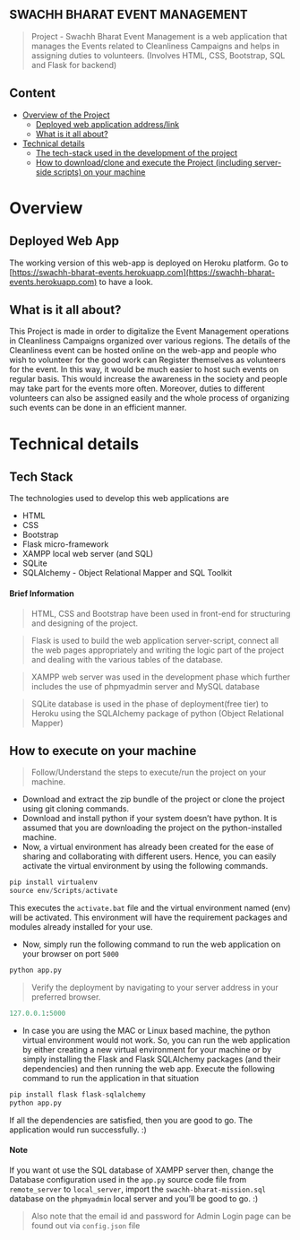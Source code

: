 
## SWACHH BHARAT EVENT MANAGEMENT 
> Project - Swachh Bharat Event Management is a web application that manages the Events related to Cleanliness Campaigns and helps in assigning duties to volunteers. (Involves HTML, CSS,  Bootstrap, SQL and Flask for backend)

## Content
* [Overview of the Project](#overview) 
    * [Deployed web application address/link](#deployed-web-app) 
    * [What is it all about?](#what-is-it-all-about)
* [Technical details](#technical-details) 
    * [The tech-stack used in the development of the project](#tech-stack) 
    * [How to download/clone and execute the Project (including server-side scripts) on your machine](#how-to-execute-on-your-machine) 



# Overview

## Deployed Web App
The working version of this web-app is deployed on Heroku platform. Go to [https://swachh-bharat-events.herokuapp.com](https://swachh-bharat-events.herokuapp.com) to have a look.


## What is it all about?
This Project is made in order to digitalize the Event Management operations in Cleanliness Campaigns organized over various regions. The details of the Cleanliness event can be hosted online on the web-app and people who wish to volunteer for the good work can Register themselves as volunteers for the event. In this way, it would be much easier to host such events on regular basis. This would increase the awareness in the society and people may take part for the events more often. Moreover, duties to different volunteers can also be assigned easily and the whole process of organizing such events can be done in an efficient manner.

# Technical details

## Tech Stack
The technologies used to develop this web applications are 
* HTML
* CSS
* Bootstrap
* Flask micro-framework
* XAMPP local web server (and SQL)
* SQLite
* SQLAlchemy - Object Relational Mapper and SQL Toolkit

#### Brief Information
> HTML, CSS and Bootstrap have been used in front-end for structuring and designing of the project. 

> Flask is used to build the web application server-script, connect all the web pages appropriately and writing the logic part of the project and dealing with the various tables of the database.

> XAMPP web server was used in the development phase which further includes the use of phpmyadmin server and MySQL database

> SQLite database is used in the phase of deployment(free tier) to Heroku using the SQLAlchemy package of python (Object Relational Mapper)


## How to execute on your machine

> Follow/Understand the steps to execute/run the project on your machine.

* Download and extract the zip bundle of the project or clone the project using git cloning commands.
* Download and install python if your system doesn’t have python. It is assumed that you are downloading the project on the python-installed machine.
* Now, a virtual environment has already been created for the ease of sharing and collaborating with different users. Hence, you can easily activate the virtual environment by using the following commands.
```python    
pip install virtualenv 
source env/Scripts/activate
```
This executes the ` activate.bat ` file and the virtual environment named (env) will be activated. This environment will have the requirement packages and modules already installed for your use.

* Now, simply run the following command to run the web application on your browser on port `5000`	
```python
python app.py
```

> Verify the deployment by navigating to your server address in your preferred browser.
```python
127.0.0.1:5000
```

* In case you are using the MAC or Linux based machine, the python virtual environment would not work. So, you can run the web application by either creating a new virtual environment for your machine or by simply installing the Flask and Flask SQLAlchemy packages (and their dependencies) and then running the web app. Execute the following command to run the application in that situation
```python
pip install flask flask-sqlalchemy
python app.py
```
If all the dependencies are satisfied, then you are good to go. The application would run successfully. :)


#### Note
If you want ot use the SQL database of XAMPP server then, change the Database configuration used in the `app.py` source code file from `remote_server` to `local_server`, import the `swachh-bharat-mission.sql` database on the `phpmyadmin` local server and you’ll be good to go. :)

> Also note that the email id and password for Admin Login page can be found out via `config.json` file

